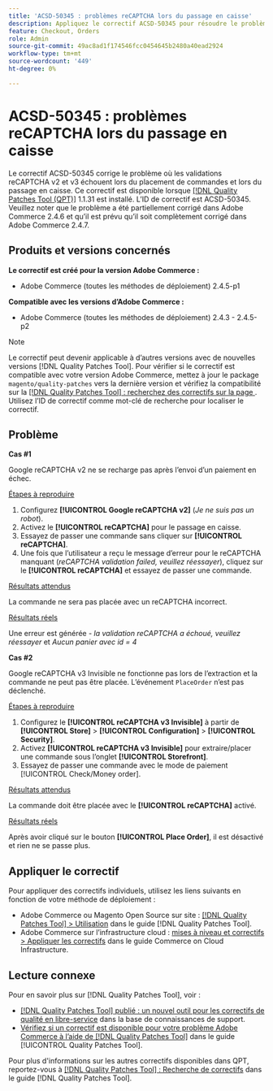 ```yaml
---
title: 'ACSD-50345 : problèmes reCAPTCHA lors du passage en caisse'
description: Appliquez le correctif ACSD-50345 pour résoudre le problème Adobe Commerce en raison duquel les validations reCAPTCHA v2 et v3 échouent lors du placement des commandes et du passage en caisse.
feature: Checkout, Orders
role: Admin
source-git-commit: 49ac8ad1f174546fcc0454645b2480a40ead2924
workflow-type: tm+mt
source-wordcount: '449'
ht-degree: 0%

---
```


# ACSD-50345 : problèmes reCAPTCHA lors du passage en caisse

Le correctif ACSD-50345 corrige le problème où les validations reCAPTCHA v2 et v3 échouent lors du placement de commandes et lors du passage en caisse. Ce correctif est disponible lorsque [[!DNL Quality Patches Tool (QPT)]](https://experienceleague.adobe.com/en/docs/commerce-knowledge-base/kb/announcements/commerce-announcements/magento-quality-patches-released-new-tool-to-self-serve-quality-patches) 1.1.31 est installé. L’ID de correctif est ACSD-50345. Veuillez noter que le problème a été partiellement corrigé dans Adobe Commerce 2.4.6 et qu’il est prévu qu’il soit complètement corrigé dans Adobe Commerce 2.4.7.

## Produits et versions concernés

**Le correctif est créé pour la version Adobe Commerce :**

* Adobe Commerce (toutes les méthodes de déploiement) 2.4.5-p1

**Compatible avec les versions d’Adobe Commerce :**

* Adobe Commerce (toutes les méthodes de déploiement) 2.4.3 - 2.4.5-p2

>[!NOTE]
>
>Le correctif peut devenir applicable à d’autres versions avec de nouvelles versions [!DNL Quality Patches Tool]. Pour vérifier si le correctif est compatible avec votre version Adobe Commerce, mettez à jour le package `magento/quality-patches` vers la dernière version et vérifiez la compatibilité sur la [[!DNL Quality Patches Tool] : recherchez des correctifs sur la page ](https://experienceleague.adobe.com/tools/commerce-quality-patches/index.html). Utilisez l’ID de correctif comme mot-clé de recherche pour localiser le correctif.

## Problème

**Cas #1**

Google reCAPTCHA v2 ne se recharge pas après l’envoi d’un paiement en échec.

<u>Étapes à reproduire</u>

1. Configurez **[!UICONTROL Google reCAPTCHA v2]** (*Je ne suis pas un robot*).
1. Activez le **[!UICONTROL reCAPTCHA]** pour le passage en caisse.
1. Essayez de passer une commande sans cliquer sur **[!UICONTROL reCAPTCHA]**.
1. Une fois que l’utilisateur a reçu le message d’erreur pour le reCAPTCHA manquant (*reCAPTCHA validation failed, veuillez réessayer*), cliquez sur le **[!UICONTROL reCAPTCHA]** et essayez de passer une commande.

<u>Résultats attendus</u>

La commande ne sera pas placée avec un reCAPTCHA incorrect.

<u>Résultats réels</u>

Une erreur est générée - *la validation reCAPTCHA a échoué, veuillez réessayer* et *Aucun panier avec id = 4*

**Cas #2**

Google reCAPTCHA v3 Invisible ne fonctionne pas lors de l’extraction et la commande ne peut pas être placée. L’événement `PlaceOrder` n’est pas déclenché.

<u>Étapes à reproduire</u>

1. Configurez le **[!UICONTROL reCAPTCHA v3 Invisible]** à partir de **[!UICONTROL Store]** > **[!UICONTROL Configuration]** > **[!UICONTROL Security]**.
1. Activez **[!UICONTROL reCAPTCHA v3 Invisible]** pour extraire/placer une commande sous l’onglet **[!UICONTROL Storefront]**.
1. Essayez de passer une commande avec le mode de paiement [!UICONTROL Check/Money order].

<u>Résultats attendus</u>

La commande doit être placée avec le **[!UICONTROL reCAPTCHA]** activé.

<u>Résultats réels</u>

Après avoir cliqué sur le bouton **[!UICONTROL Place Order]**, il est désactivé et rien ne se passe plus.

## Appliquer le correctif

Pour appliquer des correctifs individuels, utilisez les liens suivants en fonction de votre méthode de déploiement :

* Adobe Commerce ou Magento Open Source sur site : [[!DNL Quality Patches Tool] > Utilisation](https://experienceleague.adobe.com/docs/commerce-operations/tools/quality-patches-tool/usage.html) dans le guide [!DNL Quality Patches Tool].
* Adobe Commerce sur l’infrastructure cloud : [mises à niveau et correctifs > Appliquer les correctifs](https://experienceleague.adobe.com/docs/commerce-cloud-service/user-guide/develop/upgrade/apply-patches.html) dans le guide Commerce on Cloud Infrastructure.

## Lecture connexe

Pour en savoir plus sur [!DNL Quality Patches Tool], voir :

* [[!DNL Quality Patches Tool] publié : un nouvel outil pour les correctifs de qualité en libre-service](https://experienceleague.adobe.com/en/docs/commerce-knowledge-base/kb/announcements/commerce-announcements/magento-quality-patches-released-new-tool-to-self-serve-quality-patches) dans la base de connaissances de support.
* [Vérifiez si un correctif est disponible pour votre problème Adobe Commerce à l’aide de  [!DNL Quality Patches Tool]](/help/tools/quality-patches-tool/patches-available-in-qpt/check-patch-for-magento-issue-with-magento-quality-patches.md) dans le guide [!UICONTROL Quality Patches Tool].


Pour plus d&#39;informations sur les autres correctifs disponibles dans QPT, reportez-vous à [[!DNL Quality Patches Tool] : Recherche de correctifs](https://experienceleague.adobe.com/tools/commerce-quality-patches/index.html) dans le guide [!DNL Quality Patches Tool].

